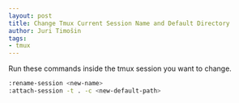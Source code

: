 ```yaml
---
layout: post
title: Change Tmux Current Session Name and Default Directory
author: Juri Timošin
tags:
- tmux
---
```


Run these commands inside the tmux session you want to change.

```bash
:rename-session <new-name>
:attach-session -t . -c <new-default-path>
```
